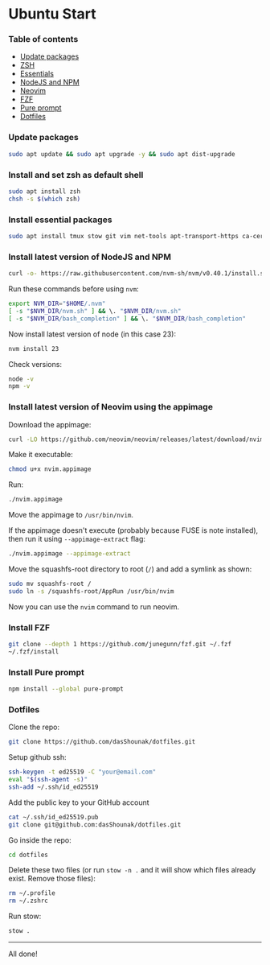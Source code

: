 # Ubuntu Start

### Table of contents

- [Update packages](#update-packages)
- [ZSH](#install-and-set-zsh-as-default-shell)
- [Essentials](#install-essential-packages)
- [NodeJS and NPM](#install-latest-version-of-nodejs-and-npm)
- [Neovim](#install-latest-version-of-neovim-using-the-appimage)
- [FZF](#install-fzf)
- [Pure prompt](#install-pure-prompt)
- [Dotfiles](#dotfiles)

### Update packages

```sh
sudo apt update && sudo apt upgrade -y && sudo apt dist-upgrade
```

### Install and set zsh as default shell

```sh
sudo apt install zsh
chsh -s $(which zsh)
```

### Install essential packages

```sh
sudo apt install tmux stow git vim net-tools apt-transport-https ca-certificates openvpn unzip bat curl wget python3-pip python3-venv zsh-syntax-highlighting zsh-autosuggestions
```

### Install latest version of NodeJS and NPM

```sh
curl -o- https://raw.githubusercontent.com/nvm-sh/nvm/v0.40.1/install.sh | bash
```

Run these commands before using `nvm`:
```sh
export NVM_DIR="$HOME/.nvm"
[ -s "$NVM_DIR/nvm.sh" ] && \. "$NVM_DIR/nvm.sh"
[ -s "$NVM_DIR/bash_completion" ] && \. "$NVM_DIR/bash_completion"
```

Now install latest version of node (in this case 23):
```sh
nvm install 23
```

Check versions:
```sh
node -v
npm -v
```

### Install latest version of Neovim using the appimage

Download the appimage:
```sh
curl -LO https://github.com/neovim/neovim/releases/latest/download/nvim.appimage
```

Make it executable:
```sh
chmod u+x nvim.appimage
```

Run:
```sh
./nvim.appimage
```
Move the appimage to `/usr/bin/nvim`.  

If the appimage doesn't execute (probably because FUSE is note installed), then run it using `--appimage-extract` flag:
```sh
./nvim.appimage --appimage-extract
```

Move the squashfs-root directory to root (`/`) and add a symlink as shown:
```sh
sudo mv squashfs-root /
sudo ln -s /squashfs-root/AppRun /usr/bin/nvim
```

Now you can use the `nvim` command to run neovim.

### Install FZF
```sh
git clone --depth 1 https://github.com/junegunn/fzf.git ~/.fzf
~/.fzf/install
```

### Install Pure prompt
```sh
npm install --global pure-prompt
```

### Dotfiles

Clone the repo:
```sh
git clone https://github.com/dasShounak/dotfiles.git
```

Setup github ssh:
```sh
ssh-keygen -t ed25519 -C "your@email.com"
eval "$(ssh-agent -s)"
ssh-add ~/.ssh/id_ed25519
```

Add the public key to your GitHub account
```sh
cat ~/.ssh/id_ed25519.pub
git clone git@github.com:dasShounak/dotfiles.git
```

Go inside the repo:
```sh
cd dotfiles
```

Delete these two files (or run `stow -n .` and it will show which files already exist. Remove those files):
```sh
rm ~/.profile
rm ~/.zshrc
```

Run stow:
```sh
stow .
```

---

All done!
